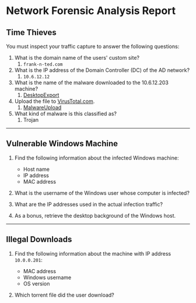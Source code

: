 # Network Forensic Analysis Report

## Time Thieves 
You must inspect your traffic capture to answer the following questions:

1. What is the domain name of the users' custom site?
   1. `frank-n-ted.com`
2. What is the IP address of the Domain Controller (DC) of the AD network?
   1. `10.6.12.12`
3. What is the name of the malware downloaded to the 10.6.12.203 machine?
   1. [DesktopExport](/Img/Desktop-Export.png)
4. Upload the file to [VirusTotal.com](https://www.virustotal.com/gui/). 
   1. [MalwareUpload](/Img/Malware-Upload.png)
5. What kind of malware is this classified as?
   1. Trojan

---

## Vulnerable Windows Machine

1. Find the following information about the infected Windows machine:
    - Host name
    - IP address
    - MAC address
    
2. What is the username of the Windows user whose computer is infected?
3. What are the IP addresses used in the actual infection traffic?
4. As a bonus, retrieve the desktop background of the Windows host.

---

## Illegal Downloads

1. Find the following information about the machine with IP address `10.0.0.201`:
    - MAC address
    - Windows username
    - OS version

2. Which torrent file did the user download?
